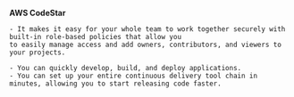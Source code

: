 <b>AWS CodeStar</b>

    - It makes it easy for your whole team to work together securely with built-in role-based policies that allow you 
    to easily manage access and add owners, contributors, and viewers to your projects.

    - You can quickly develop, build, and deploy applications.
    - You can set up your entire continuous delivery tool chain in minutes, allowing you to start releasing code faster.